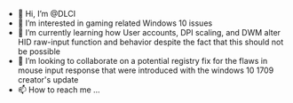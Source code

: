 - 👋 Hi, I’m @DLCI
- 👀 I’m interested in gaming related Windows 10 issues
- 🌱 I’m currently learning how User accounts, DPI scaling, and DWM alter HID raw-input function and behavior despite the fact that this should not be possible
- 💞️ I’m looking to collaborate on a potential registry fix for the flaws in mouse input response that were introduced with the windows 10 1709 creator's update
- 📫 How to reach me ...

<!---
DLCI/DLCI is a ✨ special ✨ repository because its `README.md` (this file) appears on your GitHub profile.
You can click the Preview link to take a look at your changes.
--->

